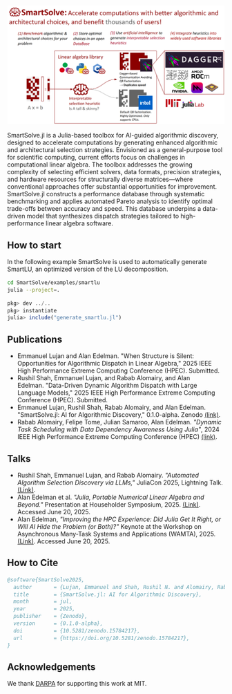 
<img src="smartsolve.png" alt="SmartSolve.jl">


SmartSolve.jl is a Julia-based toolbox for AI-guided algorithmic discovery, designed to accelerate computations by generating enhanced algorithmic and architectural selection strategies. Envisioned as a general-purpose tool for scientific computing, current efforts focus on challenges in computational linear algebra. The toolbox addresses the growing complexity of selecting efficient solvers, data formats, precision strategies, and hardware resources for structurally diverse matrices—where conventional approaches offer substantial opportunities for improvement. SmartSolve.jl constructs a performance database through systematic benchmarking and applies automated Pareto analysis to identify optimal trade-offs between accuracy and speed. This database underpins a data-driven model that synthesizes dispatch strategies tailored to high-performance linear algebra software.

## How to start

In the following example SmartSolve is used to automatically generate SmartLU, an optimized version of the LU decomposition.

```bash
cd SmartSolve/examples/smartlu
julia --project=.
```

```julia
pkg> dev ../..
pkg> instantiate
julia> include("generate_smartlu.jl")
```

## Publications

- Emmanuel Lujan and Alan Edelman. "When Structure is Silent: Opportunities for Algorithmic Dispatch in Linear Algebra," 2025 IEEE High Performance Extreme Computing Conference (HPEC). Submitted.
- Rushil Shah, Emmanuel Lujan, and Rabab Alomairy, and Alan Edelman. "Data-Driven Dynamic Algorithm Dispatch with Large Language Models," 2025 IEEE High Performance Extreme Computing Conference (HPEC). Submitted.
- Emmanuel Lujan, Rushil Shah, Rabab Alomairy, and Alan Edelman. "SmartSolve.jl: AI for Algorithmic Discovery," 0.1.0-alpha. Zenodo [(link)](https://doi.org/10.5281/zenodo.15784217).
- Rabab Alomairy, Felipe Tome, Julian Samaroo, Alan Edelman. _"Dynamic Task Scheduling with Data Dependency Awareness Using Julia"_, 2024 IEEE High Performance Extreme Computing Conference (HPEC) [(link)](https://ieeexplore.ieee.org/document/10938467).

## Talks

- Rushil Shah, Emmanuel Lujan, and Rabab Alomairy. _"Automated Algorithm Selection Discovery via LLMs,"_ JuliaCon 2025, Lightning Talk. [(Link)](https://pretalx.com/juliacon-2025/talk/review/FXWAYZEZ9XEPYPHL3JJNAS7NBACU3GXE). 
- Alan Edelman et al. _"Julia, Portable Numerical Linear Algebra and Beyond."_ Presentation at Householder Symposium, 2025. [(Link)](https://householder-symposium.github.io/presenters.html). Accessed June 20, 2025.
- Alan Edelman, _"Improving the HPC Experience: Did Julia Get It Right, or Will AI Hide the Problem (or Both)?"_ Keynote at the Workshop on Asynchronous Many-Task Systems and Applications (WAMTA), 2025. [(Link)](https://wamta25.github.io/keynote). Accessed June 20, 2025.
  
## How to Cite

```bibtex
@software{SmartSolve2025,
  author       = {Lujan, Emmanuel and Shah, Rushil N. and Alomairy, Rabab and Edelman, Alan},
  title        = {SmartSolve.jl: AI for Algorithmic Discovery},
  month        = jul,
  year         = 2025,
  publisher    = {Zenodo},
  version      = {0.1.0-alpha},
  doi          = {10.5281/zenodo.15784217},
  url          = {https://doi.org/10.5281/zenodo.15784217},
}
```

## Acknowledgements

We thank [DARPA](https://www.darpa.mil/research/programs/mathematics-for-the-discovery-of-algorithms-and-architectures) for supporting this work at MIT.





